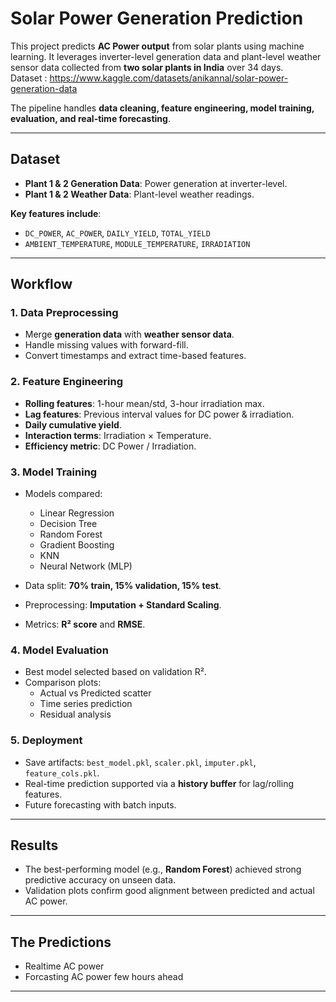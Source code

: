 # Solar Power Generation Prediction

This project predicts **AC Power output** from solar plants using machine learning. It leverages inverter-level generation data and plant-level weather sensor data collected from **two solar plants in India** over 34 days.  
Dataset : https://www.kaggle.com/datasets/anikannal/solar-power-generation-data

The pipeline handles **data cleaning, feature engineering, model training, evaluation, and real-time forecasting**.

---

## Dataset
- **Plant 1 & 2 Generation Data**: Power generation at inverter-level.  
- **Plant 1 & 2 Weather Data**: Plant-level weather readings.  

**Key features include**:  
- `DC_POWER`, `AC_POWER`, `DAILY_YIELD`, `TOTAL_YIELD`  
- `AMBIENT_TEMPERATURE`, `MODULE_TEMPERATURE`, `IRRADIATION`  

---

##  Workflow

### 1. Data Preprocessing
- Merge **generation data** with **weather sensor data**.  
- Handle missing values with forward-fill.  
- Convert timestamps and extract time-based features.  

### 2. Feature Engineering
- **Rolling features**: 1-hour mean/std, 3-hour irradiation max.  
- **Lag features**: Previous interval values for DC power & irradiation.  
- **Daily cumulative yield**.  
- **Interaction terms**: Irradiation × Temperature.  
- **Efficiency metric**: DC Power / Irradiation.  

### 3. Model Training
- Models compared:
  - Linear Regression  
  - Decision Tree  
  - Random Forest  
  - Gradient Boosting  
  - KNN  
  - Neural Network (MLP)  

- Data split: **70% train, 15% validation, 15% test**.  
- Preprocessing: **Imputation + Standard Scaling**.  
- Metrics: **R² score** and **RMSE**.  

### 4. Model Evaluation
- Best model selected based on validation R².  
- Comparison plots:  
  - Actual vs Predicted scatter  
  - Time series prediction  
  - Residual analysis  

### 5. Deployment
- Save artifacts: `best_model.pkl`, `scaler.pkl`, `imputer.pkl`, `feature_cols.pkl`.  
- Real-time prediction supported via a **history buffer** for lag/rolling features.  
- Future forecasting with batch inputs.  

---

## Results
- The best-performing model (e.g., **Random Forest**) achieved strong predictive accuracy on unseen data.  
- Validation plots confirm good alignment between predicted and actual AC power.  

---

## The Predictions
- Realtime AC power
- Forcasting AC power few hours ahead
---
